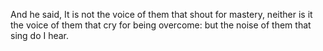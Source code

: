 And he said, It is not the voice of them that shout for mastery, neither is it the voice of them that cry for being overcome: but the noise of them that sing do I hear.
